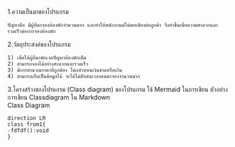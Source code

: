 1.ความเป็นมาของโปรแกรม
```
ปัญหาคือ มีผู้ที่มาจองห้องพักจำนวนมาก และทำให้พนักงานม่ไม่พอเพียงต่อลูกค้า จึงทำขึ้นเพื่อความสะดวกและรวดเร็วต่อการจองห้องพัก
```
2.วัตถุประสงค์ของโปรแกรม
``` 
1) เพื่อให้ผู้ที่มาพักเจอปัญหาห้องพักเต็ม
2) สามารถจองได้อย่างสะดวกและรวดเร็ว
3) มีการคำนวณราคาที่ถูกต้อง ไม่กลัวทอนเงินขาดหรือเกิน
4) สามารถเก็บเป็นข้อมูลได้ จะได้ไม่สับสนเวลาคนมาจองจำนวนมาก
```
3.โครงสร้างของโปรแกรม (Class diagram) ของโปรแกรม ใช้ Mermaid ในการเขียน ตัวอย่าง การเขียน Classdiagram ใน Markdown  
Class Diagram
```mermaid
direction LR
class from1{
-fdfdf():void
}
```
